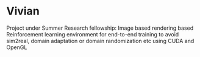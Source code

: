 # Vivian
Project under Summer Research fellowship: Image based rendering based Reinforcement learning environment for end-to-end training to avoid sim2real, domain adaptation or domain randomization etc using CUDA and OpenGL
